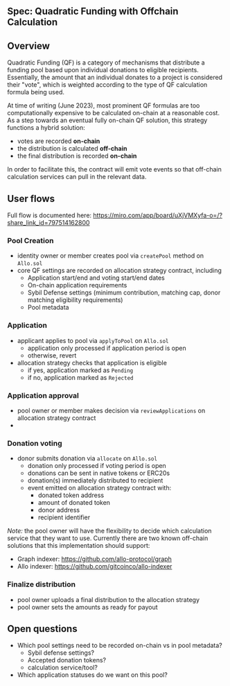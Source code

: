 Spec: Quadratic Funding with Offchain Calculation
---------------------------------

## Overview 
Quadratic Funding (QF) is a category of mechanisms that distribute a funding pool based upon individual donations to eligible recipients. Essentially, the amount that an individual donates to a project is considered their "vote", which is weighted according to the type of QF calculation formula being used. 

At time of writing (June 2023), most prominent QF formulas are too computationally expensive to be calculated on-chain at a reasonable cost. As a step towards an eventual fully on-chain QF solution, this strategy functions a hybrid solution: 
* votes are recorded **on-chain**
* the distribution is calculated **off-chain**
* the final distribution is recorded **on-chain**

In order to facilitate this, the contract will emit vote events so that off-chain calculation services can pull in the relevant data. 

## User flows
Full flow is documented here: https://miro.com/app/board/uXjVMXyfa-o=/?share_link_id=797514162800

### Pool Creation
- identity owner or member creates pool via `createPool` method on `Allo.sol`
- core QF settings are recorded on allocation strategy contract, including
    - Application start/end and voting start/end dates
    - On-chain application requirements 
    - Sybil Defense settings (minimum contribution, matching cap, donor matching eligibility requirements)
    - Pool metadata

### Application
- applicant applies to pool via `applyToPool` on `Allo.sol`
    - application only processed if application period is open
    - otherwise, revert
- allocation strategy checks that application is eligible
    - if yes, application marked as `Pending`
    - if no, application marked as `Rejected`

### Application approval
- pool owner or member makes decision via `reviewApplications` on allocation strategy contract
- 

### Donation voting
- donor submits donation via `allocate` on `Allo.sol`
    - donation only processed if voting period is open
    - donations can be sent in native tokens or ERC20s
    - donation(s) immediately distributed to recipient
    - event emitted on allocation strategy contract with:
        - donated token address
        - amount of donated token
        - donor address
        - recipient identifier

*Note:* the pool owner will have the flexibility to decide which calculation service that they want to use. Currently there are two known off-chain solutions that this implementation should support:
- Graph indexer: https://github.com/allo-protocol/graph
- Allo indexer: https://github.com/gitcoinco/allo-indexer
### Finalize distribution
- pool owner uploads a final distribution to the allocation strategy
- pool owner sets the amounts as ready for payout

## Open questions
- Which pool settings need to be recorded on-chain vs in pool metadata?
    - Sybil defense settings?
    - Accepted donation tokens?
    - calculation service/tool?
- Which application statuses do we want on this pool?
